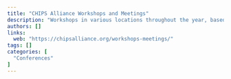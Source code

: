 ```yaml
---
title: "CHIPS Alliance Workshops and Meetings"
description: "Workshops in various locations throughout the year, based upon the needs of CHIPS Alliance project and members"
authors: []
links:
  web: "https://chipsalliance.org/workshops-meetings/"
tags: []
categories: [
  "Conferences"
]
---
```


